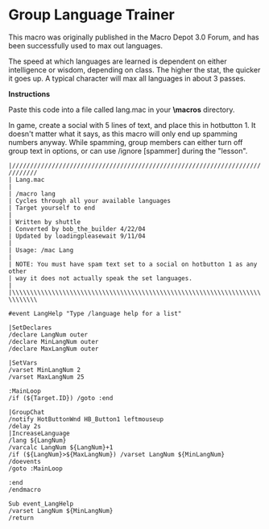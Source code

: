 # Group Language Trainer

This macro was originally published in the Macro Depot 3.0 Forum, and has been successfully used to max out languages.

The speed at which languages are learned is dependent on either intelligence or wisdom, depending on class. The higher the stat, the quicker it goes up. A typical character will max all languages in about 3 passes.

**Instructions**

Paste this code into a file called lang.mac in your **\macros** directory.

In game, create a social with 5 lines of text, and place this in hotbutton 1. It doesn't matter what it says, as this macro will only end up spamming numbers anyway. While spamming, group members can either turn off group text in options, or can use /ignore [spammer] during the "lesson".

`|/////////////////////////////////////////////////////////////////////////////`  
`| Lang.mac`  
`|`  
`| /macro lang`  
`| Cycles through all your available languages`  
`| Target yourself to end`  
`|`  
`| Written by shuttle`  
`| Converted by bob_the_builder 4/22/04`  
`| Updated by loadingpleasewait 9/11/04`  
`|`  
`| Usage: /mac Lang`  
`|`  
`| NOTE: You must have spam text set to a social on hotbutton 1 as any other`  
`| way it does not actually speak the set languages.`  
`|`  
`|\\\\\\\\\\\\\\\\\\\\\\\\\\\\\\\\\\\\\\\\\\\\\\\\\\\\\\\\\\\\\\\\\\\\\\\\\\\\\`

`#event LangHelp "Type /language help for a list"`

`|SetDeclares`  
`/declare LangNum outer`  
`/declare MinLangNum outer`  
`/declare MaxLangNum outer`

`|SetVars`  
`/varset MinLangNum 2`  
`/varset MaxLangNum 25`

`:MainLoop`  
`/if (${Target.ID}) /goto :end`

`|GroupChat`  
`/notify HotButtonWnd HB_Button1 leftmouseup`  
`/delay 2s`  
`|IncreaseLanguage`  
`/lang ${LangNum}`  
`/varcalc LangNum ${LangNum}+1`  
`/if (${LangNum}>${MaxLangNum}) /varset LangNum ${MinLangNum}`  
`/doevents`  
`/goto :MainLoop`

`:end`  
`/endmacro`

`Sub event_LangHelp`  
`/varset LangNum ${MinLangNum}`  
`/return`

